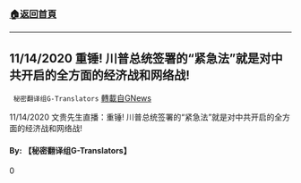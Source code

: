###  [:house:返回首頁](https://github.com/ourhimalayas/txt)
---

## 11/14/2020 重锤! 川普总统签署的“紧急法”就是对中共开启的全方面的经济战和网络战!
` 秘密翻译组G-Translators` [轉載自GNews](https://gnews.org/zh-hans/580101/)

11/14/2020 文贵先生直播：重锤! 川普总统签署的“紧急法”就是对中共开启的全方面的经济战和网络战!



#### By: 【秘密翻译组G-Translators】

0
